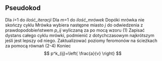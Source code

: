 

## Pseudokod
Dla *i*=1 do *ilość_iteracji*
	Dla *m*=1 do *ilość_mrówek*
		Dopóki mrówka nie skończy cyklu
			Mrówka wybiera następne miasto *j* do odwiedzenia z prawdopodobieństwem *p_ij* wyliczaną za po mocą wzoru (1)
		Zapisać dystans całego cyklu mrówki, podmienić z dotychczasowym najkrótszym jeśli jest lepszy od niego.
	Zaktualizować poziomy feromonów na ścieżkach za pomocą równań (2-4)
Koniec
$$
p^k_{ij}=\left{ \frac{a}{v} \right}
$$
